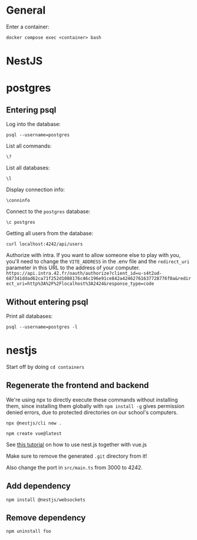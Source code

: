 # General

Enter a container:

`docker compose exec <container> bash`

# NestJS

# postgres

## Entering psql

Log into the database:

`psql --username=postgres`

List all commands:

`\?`

List all databases:

`\l`

Display connection info:

`\conninfo`

Connect to the `postgres` database:

`\c postgres`

Getting all users from the database:

`curl localhost:4242/api/users`

Authorize with intra.
If you want to allow someone else to play with you, you'll need to change the `VITE_ADDRESS` in the .env file and the `redirect_uri` parameter in this URL to the address of your computer.
`https://api.intra.42.fr/oauth/authorize?client_id=u-s4t2ud-687341ddad62ca71f252d1088176c46c196e91ce842a42462761637728776f8a&redirect_uri=http%3A%2F%2Flocalhost%3A2424&response_type=code`

## Without entering psql

Print all databases:

`psql --username=postgres -l`

# nestjs

Start off by doing `cd containers`

## Regenerate the frontend and backend

We're using npx to directly execute these commands without installing them, since installing them globally with `npm install -g` gives permission denied errors, due to protected directories on our school's computers.

`npx @nestjs/cli new .`

`npm create vue@latest`

See [this tutorial](https://medium.com/js-dojo/how-to-serve-vue-with-nest-f23f10b33e1) on how to use nest.js together with vue.js

Make sure to remove the generated `.git` directory from it!

Also change the port in `src/main.ts` from 3000 to 4242.

## Add dependency

`npm install @nestjs/websockets`

## Remove dependency

`npm uninstall foo`
